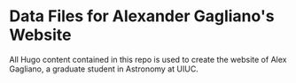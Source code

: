 # Data Files for Alexander Gagliano's Website
All Hugo content contained in this repo is used to create the website of Alex Gagliano, a graduate student in Astronomy at UIUC.
